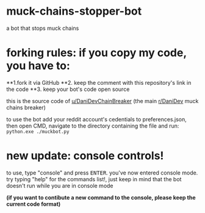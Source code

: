 # muck-chains-stopper-bot
a bot that stops muck chains

# forking rules: if you copy my code, you have to:
**1.fork it via GitHub
**2. keep the comment with this repository's link in the code
**3. keep your bot's code open source

this is the source code of [u/DaniDevChainBreaker](https://www.reddit.com/user/DaniDevChainBreaker/) (the main [r/DaniDev](https://www.reddit.com/r/DaniDev/) muck chains breaker)

to use the bot add your reddit account's cedentials to preferences.json, then open CMD, navigate to the directory containing the file and run:
<code>python.exe ./muckbot.py</code>
# new update: console controls!

to use, type "console" and press <kbd>ENTER</kbd>. you've now entered console mode. try typing "help" for the commands list!, just keep in mind that the bot doesn't run while you are in console mode

**(if you want to contibute a new command to the console, please keep the current code format)**
